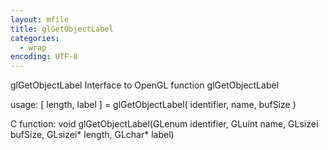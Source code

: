 ```yaml
---
layout: mfile
title: glGetObjectLabel
categories:
  - wrap
encoding: UTF-8
---
```


glGetObjectLabel  Interface to OpenGL function glGetObjectLabel

usage:  [ length, label ] = glGetObjectLabel( identifier, name, bufSize )

C function:  void glGetObjectLabel(GLenum identifier, GLuint name, GLsizei bufSize, GLsizei\* length, GLchar\* label)